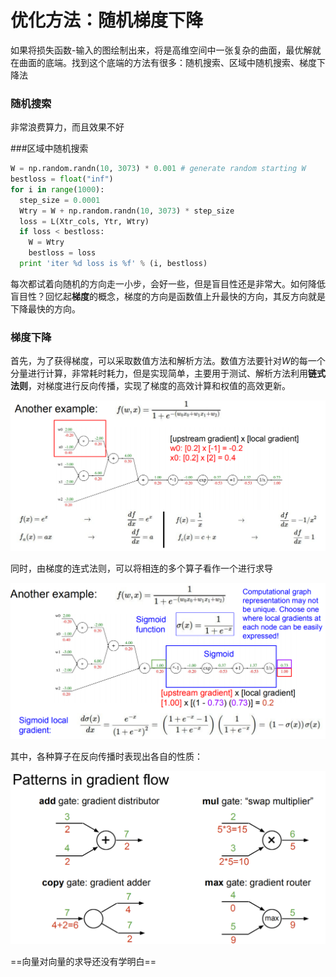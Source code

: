 # 优化方法：随机梯度下降

如果将损失函数-输入的图绘制出来，将是高维空间中一张复杂的曲面，最优解就在曲面的底端。找到这个底端的方法有很多：随机搜索、区域中随机搜索、梯度下降法

### 随机搜索

非常浪费算力，而且效果不好

###区域中随机搜索

```python
W = np.random.randn(10, 3073) * 0.001 # generate random starting W
bestloss = float("inf")
for i in range(1000):
  step_size = 0.0001
  Wtry = W + np.random.randn(10, 3073) * step_size
  loss = L(Xtr_cols, Ytr, Wtry)
  if loss < bestloss:
    W = Wtry
    bestloss = loss
  print 'iter %d loss is %f' % (i, bestloss)
```

每次都试着向随机的方向走一小步，会好一些，但是盲目性还是非常大。如何降低盲目性？回忆起**梯度**的概念，梯度的方向是函数值上升最快的方向，其反方向就是下降最快的方向。

### 梯度下降

首先，为了获得梯度，可以采取数值方法和解析方法。数值方法要针对$W$的每一个分量进行计算，非常耗时耗力，但是实现简单，主要用于测试、解析方法利用**链式法则**，对梯度进行反向传播，实现了梯度的高效计算和权值的高效更新。

![image-20211116150923962](media/03/image-20211116150923962.png)

同时，由梯度的连式法则，可以将相连的多个算子看作一个进行求导

![image-20211116151023870](media/03/image-20211116151023870.png)

其中，各种算子在反向传播时表现出各自的性质：

![image-20211116151100849](media/03/image-20211116151100849.png)

==向量对向量的求导还没有学明白==